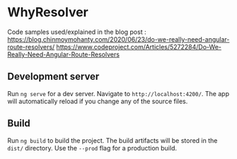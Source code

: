 # WhyResolver

Code samples used/explained in the blog post :
https://blog.chinmoymohanty.com/2020/06/23/do-we-really-need-angular-route-resolvers/
https://www.codeproject.com/Articles/5272284/Do-We-Really-Need-Angular-Route-Resolvers

## Development server

Run `ng serve` for a dev server. Navigate to `http://localhost:4200/`. The app will automatically reload if you change any of the source files.

## Build

Run `ng build` to build the project. The build artifacts will be stored in the `dist/` directory. Use the `--prod` flag for a production build.
